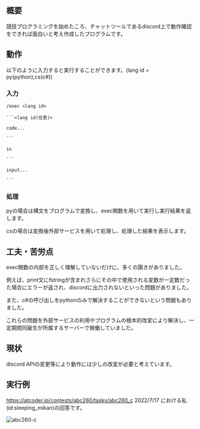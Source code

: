 ## 概要

競技プログラミングを始めたころ、チャットツールであるdiscord上で動作確認をできれば面白いと考え作成したプログラムです。

## 動作

以下のように入力すると実行することができます。(lang id = py(python),cs(c#))

### 入力

````
/exec <lang id>

```<lang id(任意)>

code...

```

in

```

input...

```
````

### 処理

pyの場合は構文をプログラムで変換し、exec関数を用いて実行し実行結果を返します。

csの場合は変換後外部サービスを用いて処理し、処理した結果を表示します。

## 工夫・苦労点

exec関数の内部を正しく理解していないだけに、多くの躓きがありました。

例えば、print文にfstringが含まれさらにその中で使用される変数が一定数だった場合にエラーが返され、discordに出力されないといった問題がありました。

また、c#の呼び出しをpythonのみで解決することができないという問題もありました。

これらの問題を外部サービスの利用やプログラムの根本的改変により解決し、一定期間同級生が所属するサーバーで稼働していました。

## 現状

discord APIの変更等により動作には少しの改変が必要と考えています。

## 実行例

https://atcoder.jp/contests/abc260/tasks/abc260_c 2022/7/17 における私(id:sleeping_mikan)の回答です。

![abc260-c](https://github.com/f-atsuhiro/code-executer-bot/assets/163499167/b54ad70b-45f2-4f82-8899-2b9ef245ae10)

